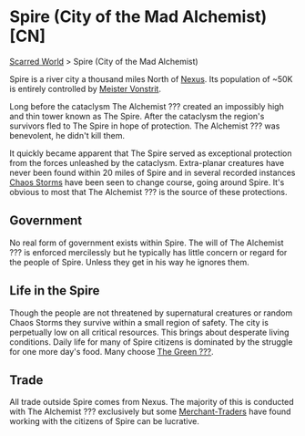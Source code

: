 # Spire (City of the Mad Alchemist) [CN]
[Scarred World](./scarred-world.md) > Spire (City of the Mad Alchemist)

Spire is a river city a thousand miles North of [Nexus](./city.md). Its population of ~50K is entirely controlled by [Meister Vonstrit](./alchemist.md).

Long before the cataclysm The Alchemist ??? created an impossibly high and thin tower known as The Spire. After the cataclysm the region's survivors fled to The Spire in hope of protection. The Alchemist ??? was benevolent, he didn't kill them.

It quickly became apparent that The Spire served as exceptional protection from the forces unleashed by the cataclysm. Extra-planar creatures have never been found within 20 miles of Spire and in several recorded instances [Chaos Storms](./chaos-storms.md) have been seen to change course, going around Spire. It's obvious to most that The Alchemist ??? is the source of these protections.

## Government
No real form of government exists within Spire. The will of The Alchemist ??? is enforced mercilessly but he typically has little concern or regard for the people of Spire. Unless they get in his way he ignores them.

## Life in the Spire
Though the people are not threatened by supernatural creatures or random Chaos Storms they survive within a small region of safety. The city is perpetually low on all critical resources. This brings about desperate living conditions. Daily life for many of Spire citizens is dominated by the struggle for one more day's food. Many choose [The Green ???](./green.md).

## Trade
All trade outside Spire comes from Nexus. The majority of this is conducted with The Alchemist ??? exclusively but some [Merchant-Traders](./merchants.md) have found working with the citizens of Spire can be lucrative.
